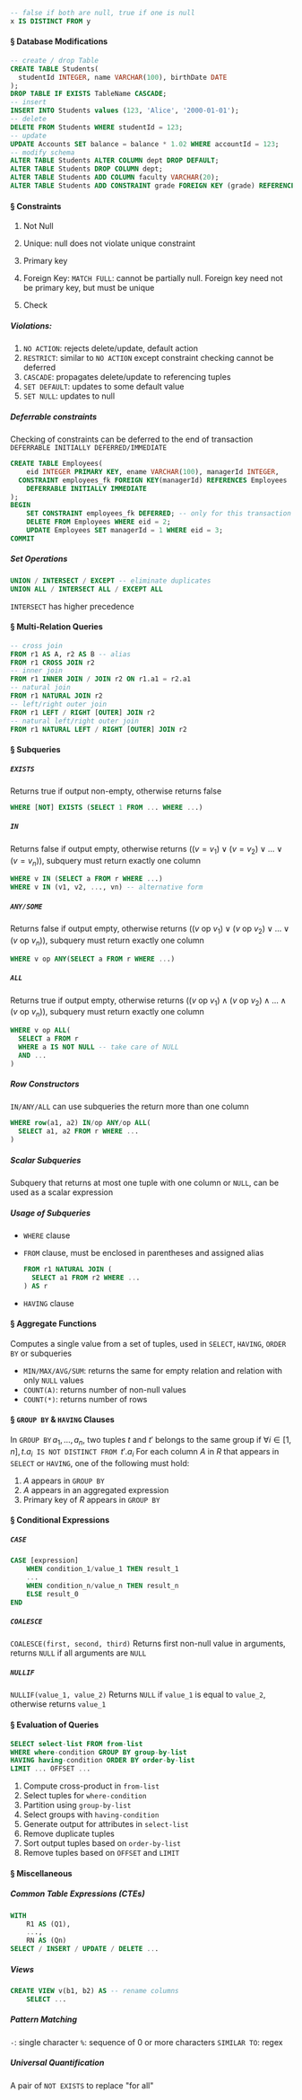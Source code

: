```sql
-- false if both are null, true if one is null
x IS DISTINCT FROM y
```

#### § Database Modifications

```sql
-- create / drop Table
CREATE TABLE Students(
  studentId	INTEGER, name VARCHAR(100), birthDate DATE
);
DROP TABLE IF EXISTS TableName CASCADE;
-- insert
INSERT INTO Students values (123, 'Alice', '2000-01-01');
-- delete
DELETE FROM Students WHERE studentId = 123;
-- update
UPDATE Accounts SET balance = balance * 1.02 WHERE accountId = 123;
-- modify schema
ALTER TABLE Students ALTER COLUMN dept DROP DEFAULT;
ALTER TABLE Students DROP COLUMN dept;
ALTER TABLE Students ADD COLUMN faculty VARCHAR(20);
ALTER TABLE Students ADD CONSTRAINT grade FOREIGN KEY (grade) REFERENCES Grades;
```

#### § Constraints

1. Not Null

2. Unique: $\text{null}$ does not violate unique constraint

3. Primary key

4. Foreign Key: `MATCH FULL`: cannot be partially null. Foreign key need not be primary key, but must be unique

5. Check

##### Violations:

1. `NO ACTION`: rejects delete/update, default action
2. `RESTRICT`: similar to `NO ACTION` except constraint checking cannot be deferred
3. `CASCADE`: propagates delete/update to referencing tuples
4. `SET DEFAULT`: updates to some default value
5. `SET NULL`: updates to $\text{null}$

##### Deferrable constraints

Checking of constraints can be deferred to the end of transaction `DEFERRABLE INITIALLY DEFERRED/IMMEDIATE`

```sql
CREATE TABLE Employees(
	eid INTEGER PRIMARY KEY, ename VARCHAR(100), managerId INTEGER,
  CONSTRAINT employees_fk FOREIGN KEY(managerId) REFERENCES Employees
  	DEFERRABLE INITIALLY IMMEDIATE
);
BEGIN
	SET CONSTRAINT employees_fk DEFERRED; -- only for this transaction
	DELETE FROM Employees WHERE eid = 2;
	UPDATE Employees SET managerId = 1 WHERE eid = 3;
COMMIT
```

##### Set Operations

```sql
UNION / INTERSECT / EXCEPT -- eliminate duplicates
UNION ALL / INTERSECT ALL / EXCEPT ALL
```

`INTERSECT` has higher precedence

#### § Multi-Relation Queries

```sql
-- cross join
FROM r1 AS A, r2 AS B -- alias
FROM r1 CROSS JOIN r2
-- inner join
FROM r1 INNER JOIN / JOIN r2 ON r1.a1 = r2.a1
-- natural join
FROM r1 NATURAL JOIN r2
-- left/right outer join
FROM r1 LEFT / RIGHT [OUTER] JOIN r2
-- natural left/right outer join
FROM r1 NATURAL LEFT / RIGHT [OUTER] JOIN r2
```

#### § Subqueries

##### `EXISTS`

Returns $\text{true}$ if output non-empty, otherwise returns $\text{false}$

```sql
WHERE [NOT] EXISTS (SELECT 1 FROM ... WHERE ...)
```

##### `IN`

Returns $\text{false}$ if output empty, otherwise returns $((v=v_1) \lor (v=v_2) \lor \dots \lor (v=v_n))$, subquery must return exactly one column

```sql
WHERE v IN (SELECT a FROM r WHERE ...)
WHERE v IN (v1, v2, ..., vn) -- alternative form
```

##### `ANY/SOME`

Returns $\text{false}$ if output empty, otherwise returns $((v\text{ op }v_1) \lor (v\text{ op }v_2) \lor \dots \lor (v\text{ op }v_n))$, subquery must return exactly one column

```sql
WHERE v op ANY(SELECT a FROM r WHERE ...)
```

##### `ALL`

Returns $\text{true}$ if output empty, otherwise returns $((v\text{ op }v_1) \land (v\text{ op }v_2) \land \dots \land (v\text{ op }v_n))$, subquery must return exactly one column

```sql
WHERE v op ALL(
  SELECT a FROM r
  WHERE a IS NOT NULL -- take care of NULL
  AND ...
)
```

##### Row Constructors

`IN/ANY/ALL` can use subqueries the return more than one column

```sql
WHERE row(a1, a2) IN/op ANY/op ALL(
  SELECT a1, a2 FROM r WHERE ...
)
```

##### Scalar Subqueries

Subquery that returns at most one tuple with one column or `NULL`, can be used as a scalar expression

##### Usage of Subqueries

- `WHERE` clause

- `FROM` clause, must be enclosed in parentheses and assigned alias

	```sql
	FROM r1 NATURAL JOIN (
	  SELECT a1 FROM r2 WHERE ...
	) AS r
	```

- `HAVING` clause

#### § Aggregate Functions

Computes a single value from a set of tuples, used in `SELECT`, `HAVING`, `ORDER BY` or subqueries

- `MIN/MAX/AVG/SUM`: returns the same for empty relation and relation with only `NULL` values
- `COUNT(A)`: returns number of non-null values
- `COUNT(*)`: returns number of rows

#### § `GROUP BY` & `HAVING` Clauses

In $\texttt{GROUP BY} \, a_1, \dots, a_n$, two tuples $t$ and $t'$ belongs to the same group if $\forall i \in [1, n], \, t.a_i \texttt{ IS NOT DISTINCT FROM } t'.a_i$
For each column $A$ in $R$ that appears in `SELECT` or `HAVING`, one of the following must hold:

1. $A$ appears in `GROUP BY`
2. $A$ appears in an aggregated expression
3. Primary key of $R$ appears in `GROUP BY`

#### § Conditional Expressions

##### `CASE`

```sql
CASE [expression]
	WHEN condition_1/value_1 THEN result_1
	...
	WHEN condition_n/value_n THEN result_n
	ELSE result_0
END
```

##### `COALESCE`

`COALESCE(first, second, third)`
Returns first non-null value in arguments, returns `NULL` if all arguments are `NULL`

##### `NULLIF`

`NULLIF(value_1, value_2)`
Returns `NULL` if `value_1` is equal to `value_2`, otherwise returns `value_1`

#### § Evaluation of Queries

```sql
SELECT select-list FROM from-list
WHERE where-condition GROUP BY group-by-list
HAVING having-condition ORDER BY order-by-list
LIMIT ... OFFSET ...
```

1. Compute cross-product in `from-list`
2. Select tuples for `where-condition`
3. Partition using `group-by-list`
4. Select groups with `having-condition`
5. Generate output for attributes in `select-list`
6. Remove duplicate tuples
7. Sort output tuples based on `order-by-list`
8. Remove tuples based on `OFFSET` and `LIMIT`

#### § Miscellaneous

##### Common Table Expressions (CTEs)

```sql
WITH
	R1 AS (Q1),
	...,
	RN AS (Qn)
SELECT / INSERT / UPDATE / DELETE ...
```

##### Views

```sql
CREATE VIEW v(b1, b2) AS -- rename columns
	SELECT ...
```

##### Pattern Matching

`-`: single character
`%`: sequence of 0 or more characters
`SIMILAR TO`: regex

##### Universal Quantification

A pair of `NOT EXISTS` to replace "for all"
